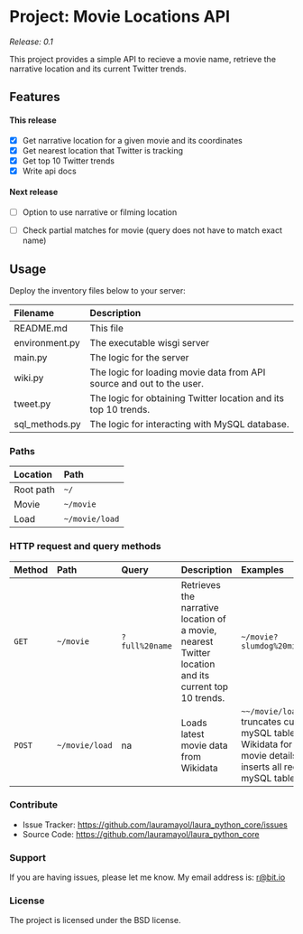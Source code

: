 # Project: Movie Locations API
*Release: 0.1*


This project provides a simple API to recieve a movie name, retrieve the narrative location and its current Twitter trends.

## Features

#### This release
- [x] Get narrative location for a given movie and its coordinates
- [x] Get nearest location that Twitter is tracking
- [x] Get top 10 Twitter trends
- [x] Write api docs

#### Next release

- [ ] Option to use narrative or filming location
- [ ] Check partial matches for movie (query does not have to match exact name)


## Usage

Deploy the inventory files below to your server:


| Filename | Description |
| :-- | :-- |
| README.md | This file |
| environment.py | The executable wisgi server |
| main.py | The logic for the server |
| wiki.py | The logic for loading movie data from API source and out to the user. |
| tweet.py | The logic for obtaining Twitter location and its top 10 trends. |
| sql_methods.py | The logic for interacting with MySQL database. |

### Paths

| Location | Path |
| :-- | :-- |
| Root path | `~/`|
| Movie | `~/movie`|
| Load  | `~/movie/load`|

### HTTP request and query methods

| Method | Path | Query | Description | Examples |
| :-- | :-- | :-- | :-- | :-- |
| `GET` | `~/movie` | `?full%20name` | Retrieves the narrative location of a movie, nearest Twitter location and its current top 10 trends. | `~/movie?slumdog%20millionaire` |
| `POST` | `~/movie/load` | na | Loads latest movie data from Wikidata | `~~/movie/load` truncates current mySQL table, queries Wikidata for its latest movie details, and inserts all records into mySQL table. |

### Contribute

- Issue Tracker: https://github.com/lauramayol/laura_python_core/issues
- Source Code: https://github.com/lauramayol/laura_python_core


### Support


If you are having issues, please let me know. My email address is: r@bit.io


### License

The project is licensed under the BSD license.
